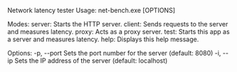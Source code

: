 Network latency tester
Usage: net-bench.exe <MODE> [OPTIONS]

Modes:
  server:   Starts the HTTP server.
  client:   Sends requests to the server and measures latency.
  proxy:    Acts as a proxy server.
  test:     Starts this app as a server and measures latency.
  help:     Displays this help message.

Options:
  -p, --port <PORT>     Sets the port number for the server (default: 8080)
  -i, --ip <IP>         Sets the IP address of the server (default: localhost)
